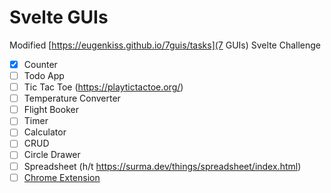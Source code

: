 # Svelte GUIs

Modified [https://eugenkiss.github.io/7guis/tasks](7 GUIs) Svelte Challenge

- [x] Counter
- [ ] Todo App
- [ ] Tic Tac Toe (https://playtictactoe.org/)
- [ ] Temperature Converter
- [ ] Flight Booker
- [ ] Timer
- [ ] Calculator
- [ ] CRUD
- [ ] Circle Drawer
- [ ] Spreadsheet (h/t https://surma.dev/things/spreadsheet/index.html)
- [ ] [Chrome Extension](https://www.bekk.christmas/post/2020/12/creating-a-chrome-extension-with-react-and-typescript)
